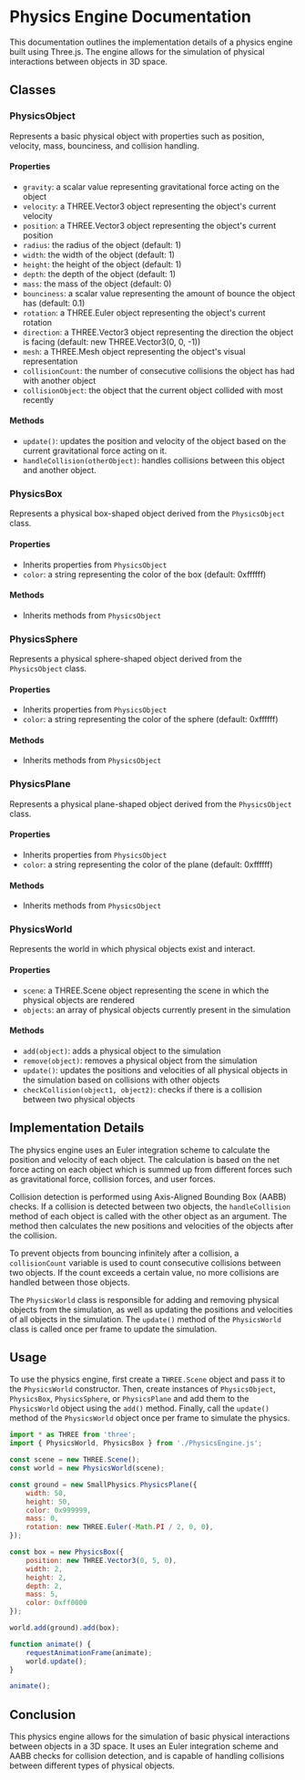 # Physics Engine Documentation

This documentation outlines the implementation details of a physics engine built using Three.js. The engine allows for the simulation of physical interactions between objects in 3D space.

## Classes

### PhysicsObject

Represents a basic physical object with properties such as position, velocity, mass, bounciness, and collision handling. 

#### Properties
- `gravity`: a scalar value representing gravitational force acting on the object
- `velocity`: a THREE.Vector3 object representing the object's current velocity
- `position`: a THREE.Vector3 object representing the object's current position
- `radius`: the radius of the object (default: 1)
- `width`: the width of the object (default: 1)
- `height`: the height of the object (default: 1)
- `depth`: the depth of the object (default: 1)
- `mass`: the mass of the object (default: 0)
- `bounciness`: a scalar value representing the amount of bounce the object has (default: 0.1)
- `rotation`: a THREE.Euler object representing the object's current rotation
- `direction`: a THREE.Vector3 object representing the direction the object is facing (default: new THREE.Vector3(0, 0, -1))
- `mesh`: a THREE.Mesh object representing the object's visual representation
- `collisionCount`: the number of consecutive collisions the object has had with another object
- `collisionObject`: the object that the current object collided with most recently

#### Methods
- `update()`: updates the position and velocity of the object based on the current gravitational force acting on it.
- `handleCollision(otherObject)`: handles collisions between this object and another object.
 
### PhysicsBox

Represents a physical box-shaped object derived from the `PhysicsObject` class.

#### Properties
- Inherits properties from `PhysicsObject`
- `color`: a string representing the color of the box (default: 0xffffff)

#### Methods
- Inherits methods from `PhysicsObject`

### PhysicsSphere

Represents a physical sphere-shaped object derived from the `PhysicsObject` class.

#### Properties
- Inherits properties from `PhysicsObject`
- `color`: a string representing the color of the sphere (default: 0xffffff)

#### Methods
- Inherits methods from `PhysicsObject`

### PhysicsPlane

Represents a physical plane-shaped object derived from the `PhysicsObject` class.

#### Properties
- Inherits properties from `PhysicsObject`
- `color`: a string representing the color of the plane (default: 0xffffff)

#### Methods
- Inherits methods from `PhysicsObject`

### PhysicsWorld

Represents the world in which physical objects exist and interact.

#### Properties
- `scene`: a THREE.Scene object representing the scene in which the physical objects are rendered
- `objects`: an array of physical objects currently present in the simulation

#### Methods
- `add(object)`: adds a physical object to the simulation
- `remove(object)`: removes a physical object from the simulation
- `update()`: updates the positions and velocities of all physical objects in the simulation based on collisions with other objects
- `checkCollision(object1, object2)`: checks if there is a collision between two physical objects

## Implementation Details

The physics engine uses an Euler integration scheme to calculate the position and velocity of each object. The calculation is based on the net force acting on each object which is summed up from different forces such as gravitational force, collision forces, and user forces.

Collision detection is performed using Axis-Aligned Bounding Box (AABB) checks. If a collision is detected between two objects, the `handleCollision` method of each object is called with the other object as an argument. The method then calculates the new positions and velocities of the objects after the collision.

To prevent objects from bouncing infinitely after a collision, a `collisionCount` variable is used to count consecutive collisions between two objects. If the count exceeds a certain value, no more collisions are handled between those objects.

The `PhysicsWorld` class is responsible for adding and removing physical objects from the simulation, as well as updating the positions and velocities of all objects in the simulation. The `update()` method of the `PhysicsWorld` class is called once per frame to update the simulation.

## Usage

To use the physics engine, first create a `THREE.Scene` object and pass it to the `PhysicsWorld` constructor. Then, create instances of `PhysicsObject`, `PhysicsBox`, `PhysicsSphere`, or `PhysicsPlane` and add them to the `PhysicsWorld` object using the `add()` method. Finally, call the `update()` method of the `PhysicsWorld` object once per frame to simulate the physics.

```javascript
import * as THREE from 'three';
import { PhysicsWorld, PhysicsBox } from './PhysicsEngine.js';

const scene = new THREE.Scene();
const world = new PhysicsWorld(scene);

const ground = new SmallPhysics.PhysicsPlane({
    width: 50,
    height: 50,
    color: 0x999999,
    mass: 0,
    rotation: new THREE.Euler(-Math.PI / 2, 0, 0),
});

const box = new PhysicsBox({
    position: new THREE.Vector3(0, 5, 0),
    width: 2,
    height: 2,
    depth: 2,
    mass: 5,
    color: 0xff0000
});

world.add(ground).add(box);

function animate() {
    requestAnimationFrame(animate);
    world.update();
}

animate();
``` 

## Conclusion

This physics engine allows for the simulation of basic physical interactions between objects in a 3D space. It uses an Euler integration scheme and AABB checks for collision detection, and is capable of handling collisions between different types of physical objects.
